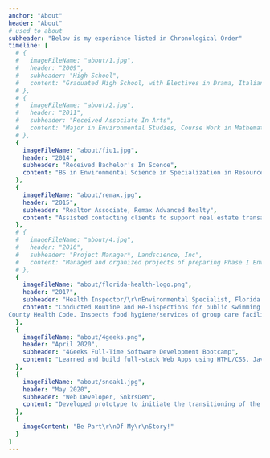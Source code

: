```yaml
---
anchor: "About"
header: "About"
# used to about
subheader: "Below is my experience listed in Chronological Order"
timeline: [
  # {
  #   imageFileName: "about/1.jpg",
  #   header: "2009",
  #   subheader: "High School",
  #   content: "Graduated High School, with Electives in Drama, Italian, Aerospace, Pre-Calculus"
  # },
  # {
  #   imageFileName: "about/2.jpg",
  #   header: "2011",
  #   subheader: "Received Associate In Arts",
  #   content: "Major in Environmental Studies, Course Work in Mathematics, Statistics, Chemistry, Biology, and. Humanities Psychology."
  # },
  {
    imageFileName: "about/fiu1.jpg",
    header: "2014",
    subheader: "Received Bachelor's In Scence",
    content: "BS in Environmental Science in Specialization in Resource Management, 3.2 GPA, With additional course work in advanced statistics, political science, and geology."
  },
  {
    imageFileName: "about/remax.jpg",
    header: "2015",
    subheader: "Realtor Associate, Remax Advanced Realty",
    content: "Assisted contacting clients to support real estate transaction between buyers and sellers. Supported with conducting Brokers Prices Opinions, & HUD Property Inspections."
  },
  # {
  #   imageFileName: "about/4.jpg",
  #   header: "2016",
  #   subheader: "Project Manager*, Landscience, Inc",
  #   content: "Managed and organized projects of preparing Phase I Environmental Site Assessment Reports for banks and real estate transactions. Researched property history, and analyzed federal regulatory documents obtained from multiple government databases."
  # },
  {
    imageFileName: "about/florida-health-logo.png",
    header: "2017",
    subheader: "Health Inspector/\r\nEnvironmental Specialist, Florida Department of Health in Broward County",
    content: "Conducted Routine and Re-inspections for public swimming pools, private schools, assisted living facilities, and to assure compliance State and
County Health Code. Inspects food hygiene/services of group care facilities, mobile home park, and summer food programs."
  },
  {
    imageFileName: "about/4geeks.png",
    header: "April 2020",
    subheader: "4Geeks Full-Time Software Development Bootcamp",
    content: "Learned and build full-stack Web Apps using HTML/CSS, JavaScript, React.JS, Flux, Python, Flask, Bootstrap, MySQL, and extensive use of API's."
  },
  {
    imageFileName: "about/sneak1.jpg",
    header: "May 2020",
    subheader: "Web Developer, SnkrsDen",
    content: "Developed prototype to initiate the transitioning of the SnkrsDen Marketplace from PHP/Symphony to javascript/React. Identified and resolved bug issues and ensured the responsiveness of the website, through the practice of UI testing. Architected initial cross-platform mobile app design and wire-frame for using Flutter/Dart technologies. Participated in data architecture/structure design and contributed to the selection of technology choices."
  },
  {
    imageContent: "Be Part\r\nOf My\r\nStory!"
  }
]
---
```

